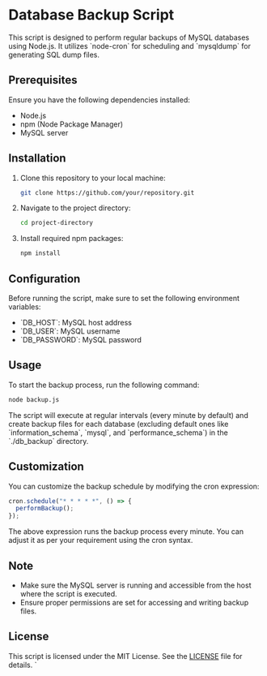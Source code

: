 # Database Backup Script

This script is designed to perform regular backups of MySQL databases using Node.js. It utilizes \`node-cron\` for scheduling and \`mysqldump\` for generating SQL dump files.

## Prerequisites

Ensure you have the following dependencies installed:

- Node.js
- npm (Node Package Manager)
- MySQL server

## Installation

1. Clone this repository to your local machine:

   ```bash
   git clone https://github.com/your/repository.git
   ```

2. Navigate to the project directory:

   ```bash
   cd project-directory
   ```

3. Install required npm packages:

   ```bash
   npm install
   ```

## Configuration

Before running the script, make sure to set the following environment variables:

- \`DB_HOST\`: MySQL host address
- \`DB_USER\`: MySQL username
- \`DB_PASSWORD\`: MySQL password

## Usage

To start the backup process, run the following command:

```bash
node backup.js
```

The script will execute at regular intervals (every minute by default) and create backup files for each database (excluding default ones like \`information_schema\`, \`mysql\`, and \`performance_schema\`) in the \`./db_backup\` directory.

## Customization

You can customize the backup schedule by modifying the cron expression:

```javascript
cron.schedule("* * * * *", () => {
  performBackup();
});
```

The above expression runs the backup process every minute. You can adjust it as per your requirement using the cron syntax.

## Note

- Make sure the MySQL server is running and accessible from the host where the script is executed.
- Ensure proper permissions are set for accessing and writing backup files.

## License

This script is licensed under the MIT License. See the [LICENSE](LICENSE) file for details.
`
